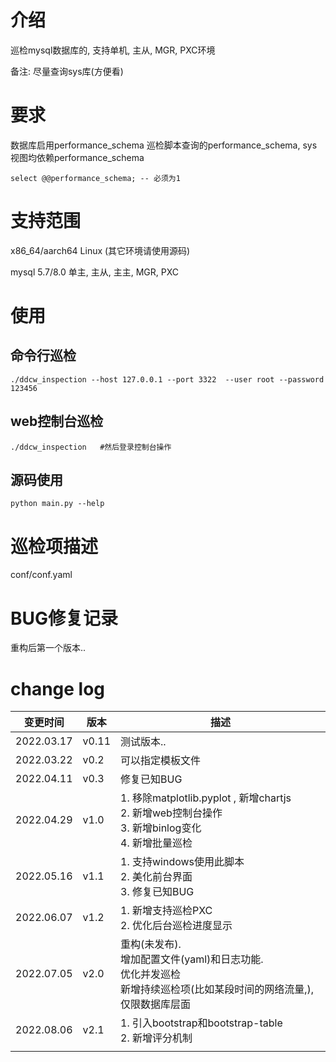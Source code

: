 

# 介绍

巡检mysql数据库的, 支持单机, 主从, MGR, PXC环境

备注: 尽量查询sys库(方便看)



# 要求

数据库启用performance_schema  巡检脚本查询的performance_schema, sys视图均依赖performance_schema

```
select @@performance_schema; -- 必须为1
```



# 支持范围

x86_64/aarch64 Linux  (其它环境请使用源码)

mysql 5.7/8.0 单主, 主从, 主主, MGR, PXC 





# 使用

## 命令行巡检

```shell
./ddcw_inspection --host 127.0.0.1 --port 3322  --user root --password 123456
```



## web控制台巡检

```shell
./ddcw_inspection   #然后登录控制台操作
```



## 源码使用

```shell
python main.py --help
```





# 巡检项描述

conf/conf.yaml 



# BUG修复记录

重构后第一个版本..



# change log

| 变更时间       | 版本    | 描述                                       |
| ---------- | ----- | ---------------------------------------- |
| 2022.03.17 | v0.11 | 测试版本..                                   |
| 2022.03.22 | v0.2  | 可以指定模板文件                                 |
| 2022.04.11 | v0.3  | 修复已知BUG                                  |
| 2022.04.29 | v1.0  | 1. 移除matplotlib.pyplot , 新增chartjs<br />2. 新增web控制台操作<br />3. 新增binlog变化<br />4. 新增批量巡检 |
| 2022.05.16 | v1.1  | 1. 支持windows使用此脚本<br />2. 美化前台界面<br />3. 修复已知BUG |
| 2022.06.07 | v1.2  | 1. 新增支持巡检PXC<br />2. 优化后台巡检进度显示          |
| 2022.07.05 | v2.0  | 重构(未发布).<br />增加配置文件(yaml)和日志功能.<br />优化并发巡检<br />新增持续巡检项(比如某段时间的网络流量,), 仅限数据库层面 |
| 2022.08.06 | v2.1  | 1. 引入bootstrap和bootstrap-table<br />2. 新增评分机制 |
|            |       |                                          |

